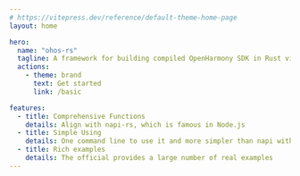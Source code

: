```yaml
---
# https://vitepress.dev/reference/default-theme-home-page
layout: home

hero:
  name: "ohos-rs"
  tagline: A framework for building compiled OpenHarmony SDK in Rust via Node-API(Forked from napi-rs)
  actions:
    - theme: brand
      text: Get started
      link: /basic

features:
  - title: Comprehensive Functions
    details: Align with napi-rs, which is famous in Node.js
  - title: Simple Using
    details: One command line to use it and more simpler than napi with C++
  - title: Rich examples
    details: The official provides a large number of real examples
---
```


